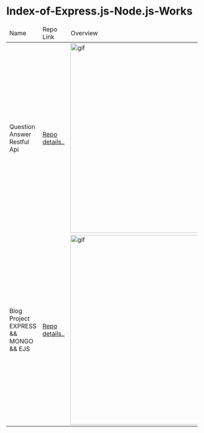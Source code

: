 # Index-of-Express.js-Node.js-Works

<!DOCTYPE html>
<html lang="en">
<head>
    <meta charset="UTF-8">
    <meta name="viewport" content="width=device-width, initial-scale=1.0">
</head>
<body>
    <table>
        <thead>
            <tr>
                <td>Name</td>
                <td>Repo Link</td>
                <td>Overview</td>
            </tr>
        </thead>
        <tbody>
            <tr>
                <td>Question Answer Restful Api</td>
                <td><a href="https://github.com/ibrahimkanber/QUESTION-ANSWER-API-PROJECT-EXPRESS-JS-MONGO-DB">Repo details..</a></td>
                <td><img src="https://user-images.githubusercontent.com/65809527/101241589-b9fb2c80-36f7-11eb-9767-21b21e73a674.gif" alt="gif"  style="height:500px"></td>
            </tr>
            <tr>
                <td>Blog Project EXPRESS && MONGO && EJS</td>
                <td><a href="https://github.com/ibrahimkanber/BLOG-PROJECT-EXPRESS-JS-AND-MONGO-DB">Repo details..</a></td>
                <td><img src="https://user-images.githubusercontent.com/65809527/100656799-8f068680-334d-11eb-8ed5-00cde8bd486a.gif" alt="gif"  style="height:500px"></td>
            </tr>
        </tbody>
    </table>
</body>
</html>

